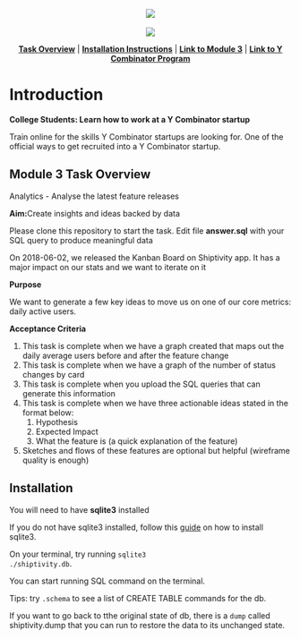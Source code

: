 <p align="center">
<a href="https://www.insidesherpa.com/virtual-internships/prototype/oRMogWRHeewqHzA7u/College%20Students%3A%20Learn%20how%20to%20work%20at%20a%20YC%20startup">
<img src="https://s3-ap-southeast-2.amazonaws.com/insidesherpa-assets/yc/yc-blade.png"></a>
<br><br>
  <a href="https://www.insidesherpa.com/virtual-internships/prototype/oRMogWRHeewqHzA7u/College%20Students%3A%20Learn%20how%20to%20work%20at%20a%20YC%20startup">
  <img src="https://s3-ap-southeast-2.amazonaws.com/insidesherpa-assets/yc/workatastartup_logo_orange-c2a27f6374f9395166ee9906e2e0873af835b3c6132ae6aa0543582298567041.svg"></a>
</p>

<p align="center"> 
	<b><a href="#task">Task Overview</a></b>
	|
	<b><a href="#installation">Installation Instructions</a></b>
	| 
	<b><a href="https://www.insidesherpa.com/modules/oRMogWRHeewqHzA7u/nEg96uYWs9oh5Jrbc" target="_blank">Link to Module 3</a></b>		
	| 
	<b><a href="https://www.insidesherpa.com/virtual-internships/prototype/oRMogWRHeewqHzA7u/College%20Students%3A%20Learn%20how%20to%20work%20at%20a%20YC%20startup">Link to Y Combinator Program</a></b>
</p>

<h1> Introduction</h1> 
<b> College Students: Learn how to work at a Y Combinator startup </b>
<p>Train online for the skills Y Combinator startups are looking for. One of the official ways to get recruited into a Y Combinator startup.</p>

<h2 id="task"> Module 3 Task Overview </h2>
<p>Analytics - Analyse the latest feature releases</p>
<p> <b>Aim:</b>Create insights and ideas backed by data</p>

<p>Please clone this repository to start the task. Edit file <b>answer.sql</b> with your SQL query to produce meaningful data</p>

<p>On 2018-06-02, we released the Kanban Board on Shiptivity app. It has a major impact on our stats and we want to iterate on it</p>

<b>Purpose</b>
<p>We want to generate a few key ideas to move us on one of our core metrics: daily active users.</p>

<b>Acceptance Criteria</b>
<ol>
<li>This task is complete when we have a graph created that maps out the daily average users before and after the feature change</li>
<li>This task is complete when we have a graph of the number of status changes by card</li>
<li>This task is complete when you upload the SQL queries that can generate this information</li>
<li>This task is complete when we have three actionable ideas stated in the format below:
<ol>
	<li>Hypothesis </li>
	<li>Expected Impact </li>
	<li>What the feature is (a quick explanation of the feature)</li>
</ol>
</li>
<li>Sketches and flows of these features are optional but helpful (wireframe quality is enough)</li>
</ol>

<h2 id="installation" >Installation</h2>

<p>
You will need to have <b>sqlite3</b> installed

If you do not have sqlite3 installed, follow this <a href="https://www.tutorialspoint.com/sqlite/sqlite_installation.htm">guide</a> on how to install sqlite3.

On your terminal, try running <code>sqlite3 ./shiptivity.db</code>.

You can start running SQL command on the terminal.
</p>
<p>Tips: try <code>.schema</code> to see a list of CREATE TABLE commands for the db.</p>

<p> If you want to go back to tthe original state of db, there is a <code>dump</code> called shiptivity.dump that you can run to restore the data to its unchanged state.
